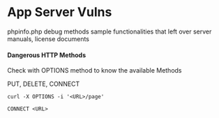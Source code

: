 # App Server Vulns

phpinfo.php
debug methods
sample functionalities that left over
server manuals, license documents



#### Dangerous HTTP Methods

Check with OPTIONS method to know the available Methods

PUT, DELETE, CONNECT

`curl -X OPTIONS -i '<URL>/page'`

`CONNECT <URL>`

